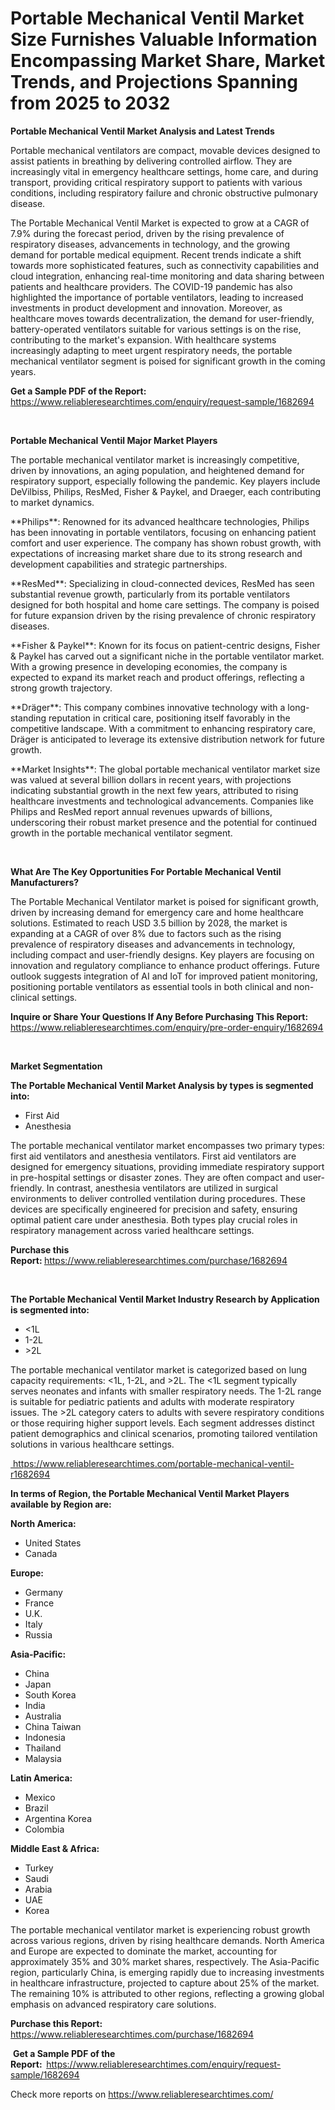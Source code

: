 <p><h1>Portable Mechanical Ventil Market Size Furnishes Valuable Information Encompassing Market Share, Market Trends, and Projections Spanning from 2025 to 2032</h1></p><p><strong>Portable Mechanical Ventil Market Analysis and Latest Trends</strong></p>
<p><p>Portable mechanical ventilators are compact, movable devices designed to assist patients in breathing by delivering controlled airflow. They are increasingly vital in emergency healthcare settings, home care, and during transport, providing critical respiratory support to patients with various conditions, including respiratory failure and chronic obstructive pulmonary disease.</p><p>The Portable Mechanical Ventil Market is expected to grow at a CAGR of 7.9% during the forecast period, driven by the rising prevalence of respiratory diseases, advancements in technology, and the growing demand for portable medical equipment. Recent trends indicate a shift towards more sophisticated features, such as connectivity capabilities and cloud integration, enhancing real-time monitoring and data sharing between patients and healthcare providers. The COVID-19 pandemic has also highlighted the importance of portable ventilators, leading to increased investments in product development and innovation. Moreover, as healthcare moves towards decentralization, the demand for user-friendly, battery-operated ventilators suitable for various settings is on the rise, contributing to the market's expansion. With healthcare systems increasingly adapting to meet urgent respiratory needs, the portable mechanical ventilator segment is poised for significant growth in the coming years.</p></p>
<p><strong>Get a Sample PDF of the Report:&nbsp;</strong> <a href="https://www.reliableresearchtimes.com/enquiry/request-sample/1682694?utm_campaign=3313&utm_medium=2&utm_source=Github&utm_content=ia&utm_term=26032025&utm_id=portable-mechanical-ventil">https://www.reliableresearchtimes.com/enquiry/request-sample/1682694</a></p>
<p>&nbsp;</p>
<p><strong>Portable Mechanical Ventil Major Market Players</strong></p>
<p><p>The portable mechanical ventilator market is increasingly competitive, driven by innovations, an aging population, and heightened demand for respiratory support, especially following the pandemic. Key players include DeVilbiss, Philips, ResMed, Fisher & Paykel, and Draeger, each contributing to market dynamics.</p><p>**Philips**: Renowned for its advanced healthcare technologies, Philips has been innovating in portable ventilators, focusing on enhancing patient comfort and user experience. The company has shown robust growth, with expectations of increasing market share due to its strong research and development capabilities and strategic partnerships.</p><p>**ResMed**: Specializing in cloud-connected devices, ResMed has seen substantial revenue growth, particularly from its portable ventilators designed for both hospital and home care settings. The company is poised for future expansion driven by the rising prevalence of chronic respiratory diseases.</p><p>**Fisher & Paykel**: Known for its focus on patient-centric designs, Fisher & Paykel has carved out a significant niche in the portable ventilator market. With a growing presence in developing economies, the company is expected to expand its market reach and product offerings, reflecting a strong growth trajectory.</p><p>**Dräger**: This company combines innovative technology with a long-standing reputation in critical care, positioning itself favorably in the competitive landscape. With a commitment to enhancing respiratory care, Dräger is anticipated to leverage its extensive distribution network for future growth.</p><p>**Market Insights**: The global portable mechanical ventilator market size was valued at several billion dollars in recent years, with projections indicating substantial growth in the next few years, attributed to rising healthcare investments and technological advancements. Companies like Philips and ResMed report annual revenues upwards of billions, underscoring their robust market presence and the potential for continued growth in the portable mechanical ventilator segment.</p></p>
<p>&nbsp;</p>
<p><strong>What Are The Key Opportunities For Portable Mechanical Ventil Manufacturers?</strong></p>
<p><p>The Portable Mechanical Ventilator market is poised for significant growth, driven by increasing demand for emergency care and home healthcare solutions. Estimated to reach USD 3.5 billion by 2028, the market is expanding at a CAGR of over 8% due to factors such as the rising prevalence of respiratory diseases and advancements in technology, including compact and user-friendly designs. Key players are focusing on innovation and regulatory compliance to enhance product offerings. Future outlook suggests integration of AI and IoT for improved patient monitoring, positioning portable ventilators as essential tools in both clinical and non-clinical settings.</p></p>
<p><strong>Inquire or Share Your Questions If Any Before Purchasing This Report:</strong> <a href="https://www.reliableresearchtimes.com/enquiry/pre-order-enquiry/1682694?utm_campaign=3313&utm_medium=2&utm_source=Github&utm_content=ia&utm_term=26032025&utm_id=portable-mechanical-ventil">https://www.reliableresearchtimes.com/enquiry/pre-order-enquiry/1682694</a></p>
<p>&nbsp;</p>
<p><strong>Market Segmentation</strong></p>
<p><strong>The Portable Mechanical Ventil Market Analysis by types is segmented into:</strong></p>
<p><ul><li>First Aid</li><li>Anesthesia</li></ul></p>
<p><p>The portable mechanical ventilator market encompasses two primary types: first aid ventilators and anesthesia ventilators. First aid ventilators are designed for emergency situations, providing immediate respiratory support in pre-hospital settings or disaster zones. They are often compact and user-friendly. In contrast, anesthesia ventilators are utilized in surgical environments to deliver controlled ventilation during procedures. These devices are specifically engineered for precision and safety, ensuring optimal patient care under anesthesia. Both types play crucial roles in respiratory management across varied healthcare settings.</p></p>
<p><strong>Purchase this Report:&nbsp;</strong><a href="https://www.reliableresearchtimes.com/purchase/1682694?utm_campaign=3313&utm_medium=2&utm_source=Github&utm_content=ia&utm_term=26032025&utm_id=portable-mechanical-ventil">https://www.reliableresearchtimes.com/purchase/1682694</a></p>
<p>&nbsp;</p>
<p><strong>The Portable Mechanical Ventil Market Industry Research by Application is segmented into:</strong></p>
<p><ul><li><1L</li><li>1-2L</li><li>>2L</li></ul></p>
<p><p>The portable mechanical ventilator market is categorized based on lung capacity requirements: <1L, 1-2L, and >2L. The <1L segment typically serves neonates and infants with smaller respiratory needs. The 1-2L range is suitable for pediatric patients and adults with moderate respiratory issues. The >2L category caters to adults with severe respiratory conditions or those requiring higher support levels. Each segment addresses distinct patient demographics and clinical scenarios, promoting tailored ventilation solutions in various healthcare settings.</p></p>
<p><a href="https://www.reliableresearchtimes.com/portable-mechanical-ventil-r1682694?utm_campaign=3313&utm_medium=2&utm_source=Github&utm_content=ia&utm_term=26032025&utm_id=portable-mechanical-ventil">&nbsp;https://www.reliableresearchtimes.com/portable-mechanical-ventil-r1682694</a></p>
<p><strong>In terms of Region, the Portable Mechanical Ventil Market Players available by Region are:</strong></p>
<p>
    <p> <strong> North America: </strong>
        <ul>
            <li>United States</li>
            <li>Canada</li>
        </ul>
        </p> 
    <p> <strong> Europe: </strong>
        <ul>
            <li>Germany</li>
            <li>France</li>
            <li>U.K.</li>
            <li>Italy</li>
            <li>Russia</li>
        </ul>
        </p> 
    <p> <strong> Asia-Pacific: </strong>
        <ul>
            <li>China</li>
            <li>Japan</li>
            <li>South Korea</li>
            <li>India</li>
            <li>Australia</li>
            <li>China Taiwan</li>
            <li>Indonesia</li>
            <li>Thailand</li>
            <li>Malaysia</li>
        </ul>
        </p> 
    <p> <strong> Latin America: </strong>
        <ul>
            <li>Mexico</li>
            <li>Brazil</li>
            <li>Argentina Korea</li>
            <li>Colombia</li>
        </ul>
        </p> 
    <p> <strong> Middle East & Africa: </strong>
        <ul>
            <li>Turkey</li>
            <li>Saudi</li>
            <li>Arabia</li>
            <li>UAE</li>
            <li>Korea</li>
        </ul>
    </p>
    </p>
<p><p>The portable mechanical ventilator market is experiencing robust growth across various regions, driven by rising healthcare demands. North America and Europe are expected to dominate the market, accounting for approximately 35% and 30% market shares, respectively. The Asia-Pacific region, particularly China, is emerging rapidly due to increasing investments in healthcare infrastructure, projected to capture about 25% of the market. The remaining 10% is attributed to other regions, reflecting a growing global emphasis on advanced respiratory care solutions.</p></p>
<p><strong>Purchase this Report: </strong><a href="https://www.reliableresearchtimes.com/purchase/1682694?utm_campaign=3313&utm_medium=2&utm_source=Github&utm_content=ia&utm_term=26032025&utm_id=portable-mechanical-ventil">https://www.reliableresearchtimes.com/purchase/1682694</a></p>
<p>&nbsp;<strong>Get a Sample PDF of the Report:&nbsp;&nbsp;</strong><a href="https://www.reliableresearchtimes.com/enquiry/request-sample/1682694?utm_campaign=3313&utm_medium=2&utm_source=Github&utm_content=ia&utm_term=26032025&utm_id=portable-mechanical-ventil">https://www.reliableresearchtimes.com/enquiry/request-sample/1682694</a></p>
<p><strong></strong></p>
<p>Check more reports on <a href="https://www.reliableresearchtimes.com/?utm_campaign=3313&utm_medium=2&utm_source=Github&utm_content=ia&utm_term=26032025&utm_id=portable-mechanical-ventil">https://www.reliableresearchtimes.com/</a></p>